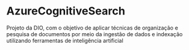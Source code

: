 # AzureCognitiveSearch
Projeto da DIO, com o objetivo de aplicar técnicas de organização e pesquisa de documentos por meio da ingestão de dados e indexação utilizando ferramentas de inteligência artificial
